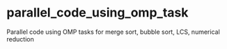 # parallel_code_using_omp_task
Parallel code using OMP tasks for merge sort, bubble sort, LCS, numerical reduction
